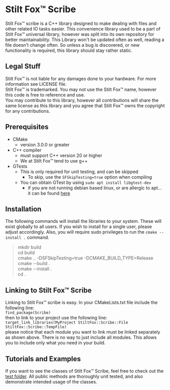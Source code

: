 # Stilt Fox&trade; Scribe
Stilt Fox&trade; scribe is a C++ library designed to make dealing with files and other related IO tasks easier. This convenience
library used to be a part of Stilt Fox&trade; universal library, however was split into its own repository for better maintainability.
This Library won't be updated often as well, reading a file doesn't change often. So unless a bug is discovered, or new functionality
is required, this library should stay rather static.

## Legal Stuff
Stilt Fox&trade; is not liable for any damages done to your hardware. For more information see LICENSE file.\
Stilt Fox&trade; is trademarked. You may not use the Stilt Fox™ name, however this code is free to reference and use.\
You may contribute to this library, however all contributions will share the same license as this library and you agree that Stilt Fox&trade; owns the copyright for any contributions.

## Prerequisites
- CMake
  - version 3.0.0 or greater
- C++ compiler
  - must support C++ version 20 or higher
  - We at Stilt Fox&trade; tend to use g++
- GTests
  - This is only required for unit testing, and can be skipped
    - To skip, use the `SFSkipTesting=true` option when compiling
  - You can obtain GTest by using `sudo apt install libgtest-dev`
    - if you are not running debian based linux, or are allergic to apt... it can be found [here](https://github.com/google/googletest)

## Installation
The following commands will install the libraries to your system. These will exist globally to all users. If you wish to
install for a single user, please adjust accordingly. Also, you will require sudo privileges to run the `cmake --install .`
command.
>mkdir build\
>cd build\
>cmake .. -DSFSkipTesting=true -DCMAKE_BUILD_TYPE=Release\
>cmake --build .\
>cmake --install .\
>cd .

## Linking to Stilt Fox&trade; Scribe
Linking to Stilt Fox&trade; scribe is easy. In your CMakeLists.txt file include the following line:\
`find_package(Scribe)`\
then to link to your project use the following line:\
`target_link_libraries(MyProject StiltFox::Scribe::File StiltFox::Scribe::TempFile)`\
please notice that each module you want to link must be linked separately as shown above. There is no way to just include all
modules. This allows you to include only what you need in your build.

## Tutorials and Examples
If you want to see the classes of Stilt Fox&trade; Scribe, feel free to check out the [test folder](test). All public methods
are thoroughly unit tested, and also demonstrate intended usage of the classes.